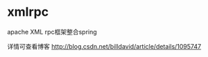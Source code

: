 xmlrpc
======

apache XML rpc框架整合spring

详情可查看博客
http://blog.csdn.net/billdavid/article/details/1095747
